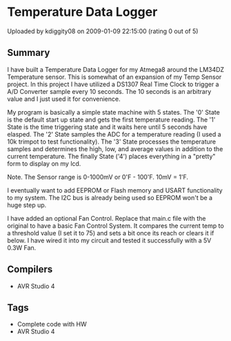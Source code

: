 # Temperature Data Logger

Uploaded by kdiggity08 on 2009-01-09 22:15:00 (rating 0 out of 5)

## Summary

I have built a Temperature Data Logger for my Atmega8 around the LM34DZ Temperature sensor. This is somewhat of an expansion of my Temp Sensor project. In this project I have utilized a DS1307 Real Time Clock to trigger a A/D Converter sample every 10 seconds. The 10 seconds is an arbitrary value and I just used it for convenience.


My program is basically a simple state machine with 5 states. The '0' State is the default start up state and gets the first temperature reading. The '1' State is the time triggering state and it waits here until 5 seconds have elasped. The '2' State samples the ADC for a temperature reading (I used a 10k trimpot to test functionality). The '3' State processes the temperature samples and determines the high, low, and average values in addition to the current temperature. The finally State ('4') places everything in a "pretty" form to display on my lcd.


Note. The Sensor range is 0-1000mV or 0'F - 100'F. 10mV = 1'F.


I eventually want to add EEPROM or Flash memory and USART functionality to my system. The I2C bus is already being used so EEPROM won't be a huge step up. 


I have added an optional Fan Control. Replace that main.c file with the original to have a basic Fan Control System. It compares the current temp to a threshold value (I set it to 75) and sets a bit once its reach or clears it if below. I have wired it into my circuit and tested it successfully with a 5V 0.3W Fan.

## Compilers

- AVR Studio 4

## Tags

- Complete code with HW
- AVR Studio 4
